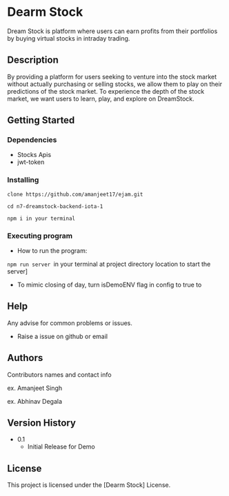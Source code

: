 # Dearm Stock

Dream Stock is platform where users can earn profits from their portfolios by buying virtual stocks in intraday trading.

## Description

By providing a platform for users seeking to venture into the stock market without actually purchasing or selling stocks, we allow them to play on their predictions of the stock market. To experience the depth of the stock market, we want users to learn, play, and explore on DreamStock.


## Getting Started

### Dependencies

* Stocks Apis
* jwt-token

### Installing
```
clone https://github.com/amanjeet17/ejam.git
```

```
cd n7-dreamstock-backend-iota-1
```
```
npm i in your terminal
```

### Executing program

* How to run the program:

```npm run server ```in your terminal at project directory location to start the server]


* To mimic closing of day, turn isDemoENV flag in config to true to 

## Help

Any advise for common problems or issues.

* Raise a issue on github or email

## Authors

Contributors names and contact info

ex. Amanjeet Singh 

ex. Abhinav Degala

## Version History

* 0.1
    * Initial Release for Demo

## License

This project is licensed under the [Dearm Stock] License.